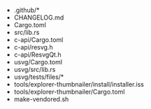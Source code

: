 - .github/*
- CHANGELOG.md
- Cargo.toml
- src/lib.rs
- c-api/Cargo.toml
- c-api/resvg.h
- c-api/ResvgQt.h
- usvg/Cargo.toml
- usvg/src/lib.rs
- usvg/tests/files/*
- tools/explorer-thumbnailer/install/installer.iss
- tools/explorer-thumbnailer/Cargo.toml
- make-vendored.sh
